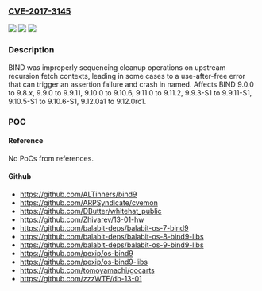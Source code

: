 ### [CVE-2017-3145](https://cve.mitre.org/cgi-bin/cvename.cgi?name=CVE-2017-3145)
![](https://img.shields.io/static/v1?label=Product&message=BIND%209&color=blue)
![](https://img.shields.io/static/v1?label=Version&message=n%2Fa&color=blue)
![](https://img.shields.io/static/v1?label=Vulnerability&message=While%20this%20bug%20has%20existed%20in%20BIND%20since%209.0.0%2C%20there%20are%20no%20known%20code%20paths%20leading%20to%20it%20in%20ISC%20releases%20prior%20to%20those%20containing%20the%20fix%20for%20CVE-2017-3137.%20%20Thus%20while%20all%20instances%20of%20BIND%20ought%20to%20be%20patched%2C%20only%20ISC%20versions%20%5B9.9.9-P8%20to%209.9.11%2C%209.10.4-P8%20to%209.10.6%2C%209.11.0-P5%20to%209.11.2%2C%209.9.9-S10%20to%209.9.11-S1%2C%209.10.5-S1%20to%209.10.6-S1%2C%20and%209.12.0a1%20to%209.12.0rc1%5D%20acting%20as%20DNSSEC%20validating%20resolvers%20are%20currently%20known%20to%20crash%20due%20to%20this%20bug.%20%20The%20known%20crash%20is%20an%20assertion%20failure%20in%20netaddr.c.&color=brighgreen)

### Description

BIND was improperly sequencing cleanup operations on upstream recursion fetch contexts, leading in some cases to a use-after-free error that can trigger an assertion failure and crash in named. Affects BIND 9.0.0 to 9.8.x, 9.9.0 to 9.9.11, 9.10.0 to 9.10.6, 9.11.0 to 9.11.2, 9.9.3-S1 to 9.9.11-S1, 9.10.5-S1 to 9.10.6-S1, 9.12.0a1 to 9.12.0rc1.

### POC

#### Reference
No PoCs from references.

#### Github
- https://github.com/ALTinners/bind9
- https://github.com/ARPSyndicate/cvemon
- https://github.com/DButter/whitehat_public
- https://github.com/Zhivarev/13-01-hw
- https://github.com/balabit-deps/balabit-os-7-bind9
- https://github.com/balabit-deps/balabit-os-8-bind9-libs
- https://github.com/balabit-deps/balabit-os-9-bind9-libs
- https://github.com/pexip/os-bind9
- https://github.com/pexip/os-bind9-libs
- https://github.com/tomoyamachi/gocarts
- https://github.com/zzzWTF/db-13-01

